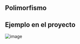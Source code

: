 ## Polimorfismo

## Ejemplo en el proyecto
![image](https://github.com/user-attachments/assets/e7485880-0b27-4158-8fe0-dc4aa4e6feb4)

#
